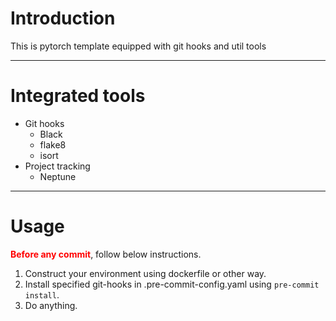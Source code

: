 # Introduction
This is pytorch template equipped with git hooks and util tools

---

# Integrated tools
* Git hooks
    * Black
    * flake8
    * isort
* Project tracking
    * Neptune

---

# Usage
<span style="color:red">**Before any commit**</span>, follow below instructions.
1. Construct your environment using dockerfile or other way.
2. Install specified git-hooks in .pre-commit-config.yaml using `pre-commit install`.
3. Do anything.
